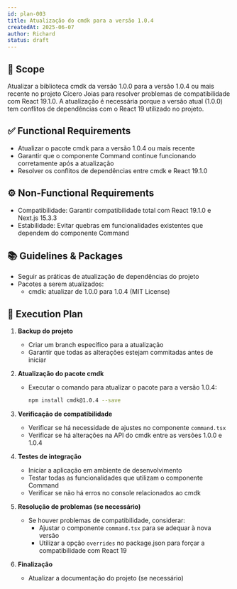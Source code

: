 ```yaml
---
id: plan-003
title: Atualização do cmdk para a versão 1.0.4
createdAt: 2025-06-07
author: Richard
status: draft
---
```


## 🧩 Scope

Atualizar a biblioteca cmdk da versão 1.0.0 para a versão 1.0.4 ou mais recente no projeto Cícero Joias para resolver problemas de compatibilidade com React 19.1.0. A atualização é necessária porque a versão atual (1.0.0) tem conflitos de dependências com o React 19 utilizado no projeto.

## ✅ Functional Requirements

- Atualizar o pacote cmdk para a versão 1.0.4 ou mais recente
- Garantir que o componente Command continue funcionando corretamente após a atualização
- Resolver os conflitos de dependências entre cmdk e React 19.1.0

## ⚙️ Non-Functional Requirements

- Compatibilidade: Garantir compatibilidade total com React 19.1.0 e Next.js 15.3.3
- Estabilidade: Evitar quebras em funcionalidades existentes que dependem do componente Command

## 📚 Guidelines & Packages

- Seguir as práticas de atualização de dependências do projeto
- Pacotes a serem atualizados:
  - cmdk: atualizar de 1.0.0 para 1.0.4 (MIT License)

## 🔢 Execution Plan

1. **Backup do projeto**
   - Criar um branch específico para a atualização
   - Garantir que todas as alterações estejam commitadas antes de iniciar

2. **Atualização do pacote cmdk**
   - Executar o comando para atualizar o pacote para a versão 1.0.4:
     ```bash
     npm install cmdk@1.0.4 --save
     ```

3. **Verificação de compatibilidade**
   - Verificar se há necessidade de ajustes no componente `command.tsx`
   - Verificar se há alterações na API do cmdk entre as versões 1.0.0 e 1.0.4

4. **Testes de integração**
   - Iniciar a aplicação em ambiente de desenvolvimento
   - Testar todas as funcionalidades que utilizam o componente Command
   - Verificar se não há erros no console relacionados ao cmdk

5. **Resolução de problemas (se necessário)**
   - Se houver problemas de compatibilidade, considerar:
     - Ajustar o componente `command.tsx` para se adequar à nova versão
     - Utilizar a opção `overrides` no package.json para forçar a compatibilidade com React 19

6. **Finalização**
   - Atualizar a documentação do projeto (se necessário)
